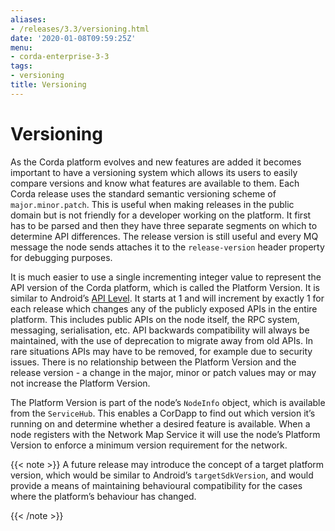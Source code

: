 ```yaml
---
aliases:
- /releases/3.3/versioning.html
date: '2020-01-08T09:59:25Z'
menu:
- corda-enterprise-3-3
tags:
- versioning
title: Versioning
---
```



# Versioning

As the Corda platform evolves and new features are added it becomes important to have a versioning system which allows
its users to easily compare versions and know what features are available to them. Each Corda release uses the standard
semantic versioning scheme of `major.minor.patch`. This is useful when making releases in the public domain but is not
friendly for a developer working on the platform. It first has to be parsed and then they have three separate segments on
which to determine API differences. The release version is still useful and every MQ message the node sends attaches it
to the `release-version` header property for debugging purposes.

It is much easier to use a single incrementing integer value to represent the API version of the Corda platform, which
is called the Platform Version. It is similar to Android’s [API Level](https://developer.android.com/guide/topics/manifest/uses-sdk-element.html).
It starts at 1 and will increment by exactly 1 for each release which changes any of the publicly exposed APIs in the
entire platform. This includes public APIs on the node itself, the RPC system, messaging, serialisation, etc. API backwards
compatibility will always be maintained, with the use of deprecation to migrate away from old APIs. In rare situations
APIs may have to be removed, for example due to security issues. There is no relationship between the Platform Version
and the release version - a change in the major, minor or patch values may or may not increase the Platform Version.

The Platform Version is part of the node’s `NodeInfo` object, which is available from the `ServiceHub`. This enables
a CorDapp to find out which version it’s running on and determine whether a desired feature is available. When a node
registers with the Network Map Service it will use the node’s Platform Version to enforce a minimum version requirement
for the network.

{{< note >}}
A future release may introduce the concept of a target platform version, which would be similar to Android’s
`targetSdkVersion`, and would provide a means of maintaining behavioural compatibility for the cases where the
platform’s behaviour has changed.

{{< /note >}}
